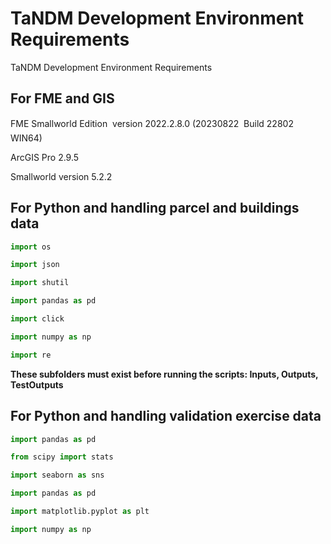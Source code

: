 # TaNDM Development Environment Requirements

TaNDM Development Environment Requirements

## For FME and GIS

FME Smallworld Edition  version 2022.2.8.0 (20230822  Build 22802  WIN64)

ArcGIS Pro 2.9.5

Smallworld version 5.2.2

## For Python and handling parcel and buildings data

```python
import os
```

```python
import json
```

```python
import shutil
```

```python
import pandas as pd
```

```python
import click
```

```python
import numpy as np
```

```python
import re
```

**These subfolders must exist before running the scripts: Inputs, Outputs, TestOutputs**

## For Python and handling validation exercise data

```python
import pandas as pd
```

```python
from scipy import stats
```

```python
import seaborn as sns
```

```python
import pandas as pd
```

```python
import matplotlib.pyplot as plt
```

```python
import numpy as np
```

